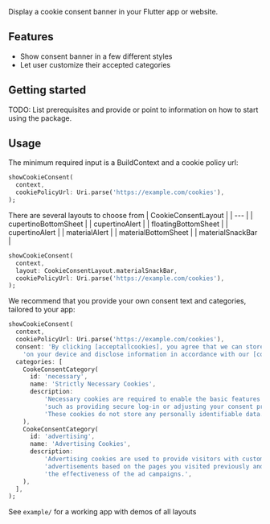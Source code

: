 Display a cookie consent banner in your Flutter app or website.

## Features
- Show consent banner in a few different styles
- Let user customize their accepted categories

## Getting started

TODO: List prerequisites and provide or point to information on how to
start using the package.

## Usage

The minimum required input is a BuildContext and a cookie policy url:
```dart
showCookieConsent(
  context,
  cookiePolicyUrl: Uri.parse('https://example.com/cookies'),
);
```

There are several layouts to choose from
| CookieConsentLayout |
| --- |
| cupertinoBottomSheet |
| cupertinoAlert |
| floatingBottomSheet |
| cupertinoAlert |
| materialAlert |
| materialBottomSheet |
| materialSnackBar |

```dart
showCookieConsent(
  context,
  layout: CookieConsentLayout.materialSnackBar,
  cookiePolicyUrl: Uri.parse('https://example.com/cookies'),
);
```

We recommend that you provide your own consent text and categories,
tailored to your app:

```dart
showCookieConsent(
  context,
  cookiePolicyUrl: Uri.parse('https://example.com/cookies'),
  consent: 'By clicking [acceptallcookies], you agree that we can store cookies '
    'on your device and disclose information in accordance with our [cookiepolicy].',
  categories: [
    CookeConsentCategory(
      id: 'necessary',
      name: 'Strictly Necessary Cookies',
      description:
          'Necessary cookies are required to enable the basic features of this site, '
          'such as providing secure log-in or adjusting your consent preferences. '
          'These cookies do not store any personally identifiable data.',
    ),
    CookeConsentCategory(
      id: 'advertising',
      name: 'Advertising Cookies',
      description:
          'Advertising cookies are used to provide visitors with customized '
          'advertisements based on the pages you visited previously and to analyze '
          'the effectiveness of the ad campaigns.',
    ),
  ],
);
```

See `example/` for a working app with demos of all layouts

